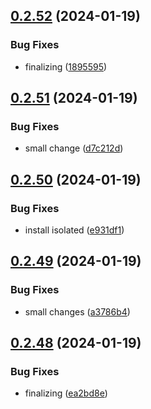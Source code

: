 ## [0.2.52](https://github.com/Energy-Control-no/fleet-flows-autoinstaller/compare/v0.2.51...v0.2.52) (2024-01-19)


### Bug Fixes

* finalizing ([1895595](https://github.com/Energy-Control-no/fleet-flows-autoinstaller/commit/1895595004fc1aa4b72b1914d2a897b68b9d518d))



## [0.2.51](https://github.com/Energy-Control-no/fleet-flows-autoinstaller/compare/v0.2.50...v0.2.51) (2024-01-19)


### Bug Fixes

* small change ([d7c212d](https://github.com/Energy-Control-no/fleet-flows-autoinstaller/commit/d7c212db226a23549d55fdc46090f85305154bc8))



## [0.2.50](https://github.com/Energy-Control-no/fleet-flows-autoinstaller/compare/v0.2.49...v0.2.50) (2024-01-19)


### Bug Fixes

* install isolated ([e931df1](https://github.com/Energy-Control-no/fleet-flows-autoinstaller/commit/e931df1beab4ff269a51662d11cb3bc2eb86f7e3))



## [0.2.49](https://github.com/Energy-Control-no/fleet-flows-autoinstaller/compare/v0.2.48...v0.2.49) (2024-01-19)


### Bug Fixes

* small changes ([a3786b4](https://github.com/Energy-Control-no/fleet-flows-autoinstaller/commit/a3786b4b3324c9812339c4fcb2b18cb8b51dc8d9))



## [0.2.48](https://github.com/Energy-Control-no/fleet-flows-autoinstaller/compare/v0.2.47...v0.2.48) (2024-01-19)


### Bug Fixes

* finalizing ([ea2bd8e](https://github.com/Energy-Control-no/fleet-flows-autoinstaller/commit/ea2bd8e5310a68dc199b17254c5770723c855279))



